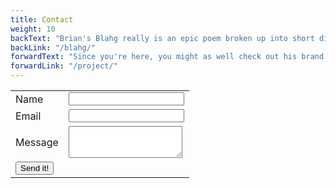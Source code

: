 ```yaml
---
title: Contact
weight: 10
backText: "Brian's Blahg really is an epic poem broken up into short digestible chunks. Like Battlestar Galactica episodes."
backLink: "/blahg/"
forwardText: "Since you're here, you might as well check out his brand new, shiny, candle apple red Portfolio!"
forwardLink: "/project/"
---
```


<form class="contact" action="https://getsimpleform.com/messages?form_api_token=8fe3f0bce4d48b58cb7a19c033eefdfc" method="post">
  <!-- the redirect_to is optional, the form will redirect to the referrer on submission -->
  <input type='hidden' name='redirect_to' value='localhost:4000/index.html' />
  <!-- all your input fields here.... -->
  <table>
    <tr>
      <td class="form-label">
        <label for="name">Name</label>
      </td>
      <td class="form-field">
        <input type='text' name='Name' />
      </td>
    </tr>
    <tr>
      <td class="form-label">
        <label for="email">Email</label>
      </td>
      <td class="form-field">
        <input type='text' name='email' />
      </td>
    </tr>
    <tr>
      <td class="form-label">
        <label for="content">Message</label>
      </td>
      <td class="form-field">
        <textarea name="content" rows=3></textarea><br />
      </td>
    </tr>
    <tr class="submit">
      <td class="button-container">
        <input type='submit' value='Send it!' />
      </td>
    </tr>
</table>
</form>
